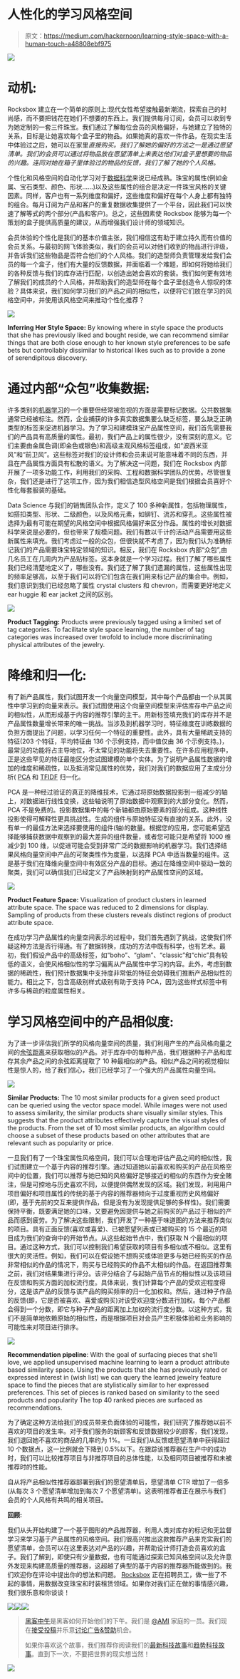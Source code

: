 # 人性化的学习风格空间

> 原文：<https://medium.com/hackernoon/learning-style-space-with-a-human-touch-a48808ebf975>

![](img/dcd8d28171d1c6de5f514c25dee96957.png)

# **动机:**

Rocksbox 建立在一个简单的原则上:现代女性希望接触最新潮流，探索自己的时尚感，而不要把钱花在她们不想要的东西上。我们提供每月订阅，会员可以收到专为她定制的一套三件珠宝。我们通过了解每位会员的风格偏好，与她建立了独特的关系，目标是让她喜欢每个盒子里的物品。如果她真的喜欢一件作品，在现实生活中体验过之后，她可以在家里*直接购买。我们了解她的偏好的方法之一是通过愿望清单。我们的会员可以通过将物品放在愿望清单上来表达他们对盒子里想要的物品的兴趣。连同对她在箱子里体验过的物品的反馈，我们了解了她的个人风格。*

个性化和风格空间的自动化学习对于[数据科学](https://hackernoon.com/tagged/data-science)来说已经成熟。珠宝的属性(例如金属、宝石类型、颜色、形状……)以及这些属性的组合是决定一件珠宝风格的关键因素。同样，客户也有一系列维度和偏好，这些维度和偏好在每个人身上都有独特的组合。每月订阅为产品和客户的重复数据收集提供了一个平台，因此我们可以快速了解等式的两个部分(产品和客户)。总之，这些因素使 Rocksbox 能够为每一个策划的盒子提供高质量的建议，从而增强我们设计师的领域知识。

会员体验的个性化是我们的基本价值主张，我们相信这有助于建立持久而有价值的会员关系。与最初的网飞体验类似，我们的会员可以对他们收到的物品进行评级，并告诉我们这些物品是否符合他们的个人风格。我们的造型师负责管理发给我们会员的每一个盒子，他们有大量的反馈数据，并面临着一个难题，即如何将她给我们的各种反馈与我们的库存进行匹配，以创造出她会喜欢的套装。我们如何更有效地了解我们的成员的个人风格，并帮助我们的造型师在每个盒子里创造令人惊叹的体验？具体来说，我们如何学习我们的产品之间的相似性，以便将它们放在学习的风格空间中，并使用该风格空间来推动个性化推荐？

![](img/daf939d7a59ae1790ff7141843dcd51e.png)

**Inferring Her Style Space:** By knowing where in style space the products that she has previously liked and bought reside, we can recommend similar things that are both close enough to her known style preferences to be safe bets but controllably dissimilar to historical likes such as to provide a zone of serendipitous discovery.

# **通过内部“众包”收集数据:**

许多类别的[机器学习](https://hackernoon.com/tagged/machine-learning)的一个重要但经常被忽视的方面是需要标记数据。公共数据集通常已经被标注。然而，企业捕获的许多真实数据集要么缺乏标签，要么缺乏正确类型的标签来促进机器学习。为了学习和建模珠宝产品属性空间，我们首先需要我们的产品具有高质量的属性。最初，我们产品上的属性很少，没有深刻的意义。它们主要由金属色调(即金色或银色)和高级主观风格标签组成，如“波西米亚风”和“前卫风”。这些标签对我们的设计师和会员来说可能意味着不同的东西，并且在产品属性方面具有松散的语义。为了解决这一问题，我们在 Rocksbox 内部开展了一项多功能工作，利用我们的采购、工程和数据科学团队的优势。尽管很复杂，我们还是进行了这项工作，因为我们相信造型风格空间是我们根据会员喜好个性化每套服装的基础。

Data Science 与我们的销售团队合作，定义了 100 多种新属性，包括物理属性，如搭扣类型、形状、二级颜色，以及风格元素，如铆钉、流苏和穿孔。这些属性被选择为最有可能在期望的风格空间中根据风格偏好来区分作品。属性的增长对数据科学来说是必要的，但也带来了规模问题。我们有数以千计的活动产品需要用这些新属性来填充。我们考虑过一般的众包，但很快就不考虑了，因为我们认为准确标记我们的产品需要珠宝特定领域的知识。相反，我们在 Rocksbox 内部“众包”,由几名员工在几周内为产品贴标签。这本身就是一个学习过程。我们了解了哪些属性我们已经清楚地定义了，哪些没有。我们还了解了我们遗漏的属性，这些属性出现的频率足够高，以至于我们可以将它们包含在我们用来标记产品的集合中。例如，我们意识到我们已经忽略了属性 crystal clusters 和 chevron，而需要更好地定义 ear huggie 和 ear jacket 之间的区别。

![](img/fe78d567b32bed46378abc5b33c804af.png)

**Product Tagging:** Products were previously tagged using a limited set of tag categories. To facilitate style space learning, the number of tag categories was increased over twofold to include more discriminating physical attributes of the jewelry.

# **降维和归一化:**

有了新产品属性，我们试图开发一个向量空间模型，其中每个产品都由一个从其属性中学习到的向量来表示。我们试图使用这个向量空间模型来评估库存中产品之间的相似性，从而形成基于内容的推荐引擎的主干。用新标签填充我们的库存并不是产品属性数量增长带来的唯一挑战。当涉及到机器学习时，特征维度在训练数据的负担方面提出了问题，以学习任何一个特征的重要性。此外，具有大量稀疏支持的特征(203 个特征，平均特征由 136 个示例支持，而中值仅由 36 个示例支持。)，最常见的功能将占主导地位，不太常见的功能将失去重要性。在许多应用程序中，正是这些罕见的特征最能区分您试图建模的单个实体。为了说明产品属性数据的增加的维度和稀疏性，以及抵消常见属性的优势，我们对我们的数据应用了主成分分析( [PCA](http://http://www.innoarchitech.com/machine-learning-an-in-depth-non-technical-guide-part-5/) 和 [TFIDF](https://lizrush.gitbooks.io/algorithms-for-webdevs-ebook/content/chapters/tf-idf.html) 归一化。

PCA 是一种经过验证的真正的降维技术，它通过将原始数据投影到一组减少的轴上，对数据进行线性变换，这些轴说明了原始数据中观察到的大部分变化。然而，PCA 不是免费的。投影数据集中的每个新轴都由原始要素的部分组成。这种线性投影使得可解释性更具挑战性。生成的组件与原始特征没有直接的关系。此外，没有单一的最佳方法来选择要使用的组件(轴)的数量。根据您的应用，您可能希望选择能够捕获数据中观察到的最大差异的组件数量，或者您可能只是希望将 1000 维减少到 100 维，以促进可能会受到非常广泛的数据影响的机器学习。我们选择结果风格向量空间中产品的可聚类性作为度量，以选择 PCA 中适当数量的组件。这是基于我们在降维向量空间中有效区分产品的目标。通过在降维空间中驱动一致的聚类，我们可以确信我们已经定义了产品映射到的产品属性空间的区域。

![](img/5171bf79d0f1972793cbca0fef012101.png)

**Product Feature Space:** Visualization of product clusters in learned attribute space. The space was reduced to 2 dimensions for display. Sampling of products from these clusters reveals distinct regions of product attribute space.

在成功学习产品属性的向量空间表示的过程中，我们首先遇到了挑战，这使我们怀疑这种方法是否行得通。有了数据转换，成功的方法中既有科学，也有艺术。最初，我们假设产品中的高级标签，如“boho”、“glam”、“classic”和“chic”具有较低的语义，会使风格相似性的学习偏离从产品属性中学习的内容。此外，考虑到数据的稀疏性，我们预计数据集中支持度非常低的特征会妨碍我们推断产品相似性的能力。相比之下，包含高级别样式级别有助于支持 PCA，因为这些样式标签中有许多与稀疏的粒度属性相关。

# **学习风格空间中的产品相似度:**

为了进一步评估我们所学的风格向量空间的质量，我们利用产生的产品风格向量之间的[余弦距离](http://blog.christianperone.com/2013/09/machine-learning-cosine-similarity-for-vector-space-models-part-iii/)来获取相似的产品。对于库存中的每种产品，我们根据种子产品和库存其余产品之间的余弦距离提取了 10 种最相似的产品。相似产品之间的视觉相似性是惊人的，给了我们信心，我们已经学习了一个强大的产品属性向量空间。

![](img/0c212eb4ca1360085539e319d9abca62.png)

**Similar Products:** The 10 most similar products for a given seed product can be queried using the vector space model. While images were not used to assess similarity, the similar products share visually similar styles. This suggests that the product attributes effectively capture the visual styles of the products. From the set of 10 most similar products, an algorithm could choose a subset of these products based on other attributes that are relevant such as popularity or price.

一旦我们有了一个珠宝属性风格空间，我们可以合理地评估产品之间的相似性，我们试图建立一个基于内容的推荐引擎。通过知道她以前喜欢和购买的产品在风格空间中的位置，我们可以推荐与她已知的风格偏好足够接近的相似的东西作为安全赌注，但是可控地与历史喜欢不同，以便提供偶然发现的区域。我们发现，利用用户项目偏好和项目属性的传统的基于内容的推荐器倾向于过度重视历史风格偏好(即，基于先前的交互来提供作品，但是没有为发现提供足够的多样性)。我们需要保持平衡，既要满足她的口味，又要避免因提供与她之前购买的产品过于相似的产品而感到疲劳。为了解决这些限制，我们开发了一种基于味道图的方法来推荐类似的项目。具有正面反馈(喜欢或喜爱)、已被愿望列表或已被购买的 15 个最近的项目成为我们的查询中的开始节点。从这些起始节点中，我们获取 N 个最相似的项目。通过这种方式，我们可以控制我们希望获取的项目有多相似或不相似。这里有很大的灵活性。例如，我们可以在假设她不想购买或体验更多与她已经购买的作品非常相似的作品的情况下，购买与已经购买的作品不太相似的作品。在返回推荐集之前，我们对结果集进行评分。该评分结合了与起始产品节点的相似性以及该项目在反馈和购买方面的加权流行度。具体来说，我们计算每个产品的受欢迎程度得分，这是该产品的反馈与该产品的购买频率的归一化加权和。然后，通过种子作品的反馈(即，它是否被喜欢、喜爱或购买)对该受欢迎度分数进行加权。每个产品都会得到一个分数，即它与种子产品的距离加上加权的流行度分数。以这种方式，我们不是简单地依赖原始的相似性，而是根据项目对会员产生积极体验和业务影响的可能性来对项目进行排序。

![](img/0ca14894017a5d5e3677ca90aaa36bf6.png)

**Recommendation pipeline**: With the goal of surfacing pieces that she’ll love, we applied unsupervised machine learning to learn a product attribute based similarity space. Using the products that she has previously rated or expressed interest in (wish list) we can query the learned jewelry feature space to find the pieces that are stylistically similar to her expressed preferences. This set of pieces is ranked based on similarity to the seed products and popularity The top 40 ranked pieces are surfaced as recommendations.

为了确定这种方法给我们的成员带来负面体验的可能性，我们研究了推荐她以前不喜欢的项目的发生率。对于我们服务的新顾客和反馈数据较少的顾客，我们发现，我们退回她不喜欢的商品的几率约为 1%。一旦我们从反馈或愿望清单中获得超过 10 个数据点，这一比例就会下降到 0.5%以下。在跟踪该推荐器在生产中的成功时，我们可以比较推荐项目与非推荐项目的总体性能，以及相同项目被推荐和未被推荐时的性能。

自从将产品相似性推荐器部署到我们的愿望清单后，愿望清单 CTR 增加了一倍多(从每次 3 个愿望清单增加到每次 7 个愿望清单)。这表明推荐者正在展示与我们会员的个人风格有共鸣的相关项目。

**回顾:**

我们从头开始构建了一个基于图形的产品推荐器，利用人类对库存的标记和无监督学习来学习基于产品属性的风格空间。我们很高兴推出这款推荐产品来充实我们的愿望清单，会员可以在这里表达对产品的兴趣，并帮助设计师打造会员喜欢的盒子。我们了解到，即使只有少量数据，也有可能通过探索已知风格空间以及允许意外发现来构建高质量的推荐器，这超越了典型的基于内容的推荐器所能做到的。我们欢迎你在评论中提出你的想法和问题。 [Rocksbox](http://www.rocksbox.com) 正在招聘员工，做一些了不起的事情，用数据改变珠宝和时装租赁领域。如果你对我们正在做的事情感兴趣，我们很乐意和你谈谈！

[![](img/50ef4044ecd4e250b5d50f368b775d38.png)](http://bit.ly/HackernoonFB)[![](img/979d9a46439d5aebbdcdca574e21dc81.png)](https://goo.gl/k7XYbx)[![](img/2930ba6bd2c12218fdbbf7e02c8746ff.png)](https://goo.gl/4ofytp)

> [黑客中午](http://bit.ly/Hackernoon)是黑客如何开始他们的下午。我们是 [@AMI](http://bit.ly/atAMIatAMI) 家庭的一员。我们现在[接受投稿](http://bit.ly/hackernoonsubmission)并乐意[讨论广告&赞助](mailto:partners@amipublications.com)机会。
> 
> 如果你喜欢这个故事，我们推荐你阅读我们的[最新科技故事](http://bit.ly/hackernoonlatestt)和[趋势科技故事](https://hackernoon.com/trending)。直到下一次，不要把世界的现实想当然！

[![](img/be0ca55ba73a573dce11effb2ee80d56.png)](https://goo.gl/Ahtev1)